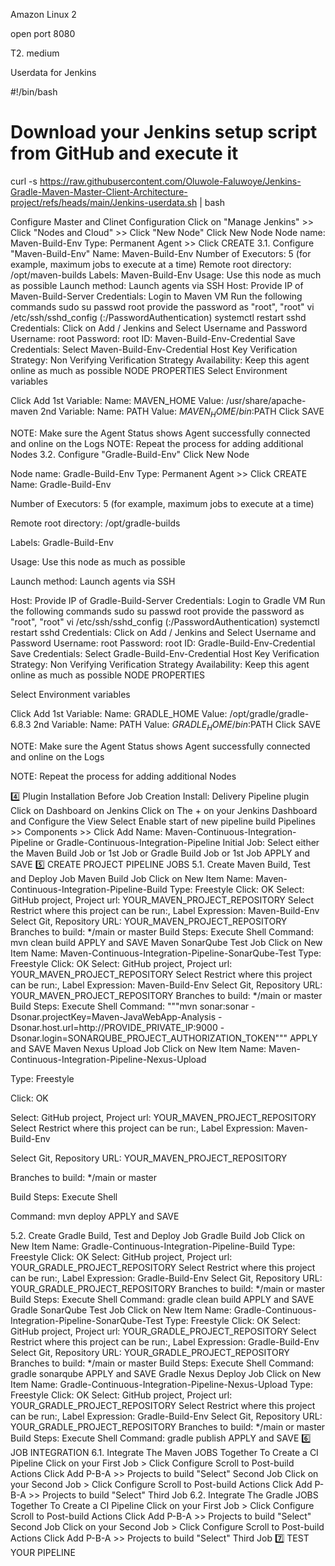 Amazon Linux 2 

open port 8080

T2. medium


Userdata for Jenkins 

#!/bin/bash
# Download your Jenkins setup script from GitHub and execute it
curl -s https://raw.githubusercontent.com/Oluwole-Faluwoye/Jenkins-Gradle-Maven-Master-Client-Architecture-project/refs/heads/main/Jenkins-userdata.sh | bash




 Configure Master and Clinet Configuration
Click on "Manage Jenkins" >> Click "Nodes and Cloud" >> Click "New Node"
Click New Node
Node name: Maven-Build-Env
Type: Permanent Agent >> Click CREATE
3.1. Configure "Maven-Build-Env"
Name: Maven-Build-Env
Number of Executors: 5 (for example, maximum jobs to execute at a time)
Remote root directory: /opt/maven-builds
Labels: Maven-Build-Env
Usage: Use this node as much as possible
Launch method: Launch agents via SSH
Host: Provide IP of Maven-Build-Server
Credentials:
Login to Maven VM
Run the following commands
sudo su
passwd root
provide the password as "root", "root"
vi /etc/ssh/sshd_config (:/PasswordAuthentication)
systemctl restart sshd
Credentials:
Click on Add / Jenkins and Select Username and Password
Username: root
Password: root
ID: Maven-Build-Env-Credential
Save
Credentials: Select Maven-Build-Env-Credential
Host Key Verification Strategy: Non Verifying Verification Strategy
Availability: Keep this agent online as much as possible
NODE PROPERTIES
Select Environment variables

Click Add
1st Variable:
Name: MAVEN_HOME
Value: /usr/share/apache-maven
2nd Variable:
Name: PATH
Value: $MAVEN_HOME/bin:$PATH
Click SAVE

NOTE: Make sure the Agent Status shows Agent successfully connected and online on the Logs
NOTE: Repeat the process for adding additional Nodes
3.2. Configure "Gradle-Build-Env"
Click New Node

Node name: Gradle-Build-Env
Type: Permanent Agent >> Click CREATE
Name: Gradle-Build-Env

Number of Executors: 5 (for example, maximum jobs to execute at a time)

Remote root directory: /opt/gradle-builds

Labels: Gradle-Build-Env

Usage: Use this node as much as possible

Launch method: Launch agents via SSH

Host: Provide IP of Gradle-Build-Server
Credentials:
Login to Gradle VM
Run the following commands
sudo su
passwd root
provide the password as "root", "root"
vi /etc/ssh/sshd_config (:/PasswordAuthentication)
systemctl restart sshd
Credentials:
Click on Add / Jenkins and Select Username and Password
Username: root
Password: root
ID: Gradle-Build-Env-Credential
Save
Credentials: Select Gradle-Build-Env-Credential
Host Key Verification Strategy: Non Verifying Verification Strategy
Availability: Keep this agent online as much as possible
NODE PROPERTIES

Select Environment variables

Click Add
1st Variable:
Name: GRADLE_HOME
Value: /opt/gradle/gradle-6.8.3
2nd Variable:
Name: PATH
Value: $GRADLE_HOME/bin:$PATH
Click SAVE

NOTE: Make sure the Agent Status shows Agent successfully connected and online on the Logs

NOTE: Repeat the process for adding additional Nodes

4️⃣ Plugin Installation Before Job Creation
Install: Delivery Pipeline plugin
Click on Dashboard on Jenkins
Click on The + on your Jenkins Dashboard and Configure the View
Select Enable start of new pipeline build
Pipelines >> Components >> Click Add
Name: Maven-Continuous-Integration-Pipeline or Gradle-Continuous-Integration-Pipeline
Initial Job: Select either the Maven Build Job or 1st Job or Gradle Build Job or 1st Job
APPLY and SAVE
5️⃣ CREATE PROJECT PIPELINE JOBS
5.1. Create Maven Build, Test and Deploy Job
Maven Build Job
Click on New Item
Name: Maven-Continuous-Integration-Pipeline-Build
Type: Freestyle
Click: OK
Select: GitHub project, Project url: YOUR_MAVEN_PROJECT_REPOSITORY
Select Restrict where this project can be run:, Label Expression: Maven-Build-Env
Select Git, Repository URL: YOUR_MAVEN_PROJECT_REPOSITORY
Branches to build: */main or master
Build Steps: Execute Shell
Command: mvn clean build
APPLY and SAVE
Maven SonarQube Test Job
Click on New Item
Name: Maven-Continuous-Integration-Pipeline-SonarQube-Test
Type: Freestyle
Click: OK
Select: GitHub project, Project url: YOUR_MAVEN_PROJECT_REPOSITORY
Select Restrict where this project can be run:, Label Expression: Maven-Build-Env
Select Git, Repository URL: YOUR_MAVEN_PROJECT_REPOSITORY
Branches to build: */main or master
Build Steps: Execute Shell
Command: """mvn sonar:sonar
-Dsonar.projectKey=Maven-JavaWebApp-Analysis
-Dsonar.host.url=http://PROVIDE_PRIVATE_IP:9000
-Dsonar.login=SONARQUBE_PROJECT_AUTHORIZATION_TOKEN"""
APPLY and SAVE
Maven Nexus Upload Job
Click on New Item
Name: Maven-Continuous-Integration-Pipeline-Nexus-Upload

Type: Freestyle

Click: OK

Select: GitHub project, Project url: YOUR_MAVEN_PROJECT_REPOSITORY
Select Restrict where this project can be run:, Label Expression: Maven-Build-Env

Select Git, Repository URL: YOUR_MAVEN_PROJECT_REPOSITORY

Branches to build: */main or master

Build Steps: Execute Shell

Command: mvn deploy
APPLY and SAVE

5.2. Create Gradle Build, Test and Deploy Job
Gradle Build Job
Click on New Item
Name: Gradle-Continuous-Integration-Pipeline-Build
Type: Freestyle
Click: OK
Select: GitHub project, Project url: YOUR_GRADLE_PROJECT_REPOSITORY
Select Restrict where this project can be run:, Label Expression: Gradle-Build-Env
Select Git, Repository URL: YOUR_GRADLE_PROJECT_REPOSITORY
Branches to build: */main or master
Build Steps: Execute Shell
Command: gradle clean build
APPLY and SAVE
Gradle SonarQube Test Job
Click on New Item
Name: Gradle-Continuous-Integration-Pipeline-SonarQube-Test
Type: Freestyle
Click: OK
Select: GitHub project, Project url: YOUR_GRADLE_PROJECT_REPOSITORY
Select Restrict where this project can be run:, Label Expression: Gradle-Build-Env
Select Git, Repository URL: YOUR_GRADLE_PROJECT_REPOSITORY
Branches to build: */main or master
Build Steps: Execute Shell
Command: gradle sonarqube
APPLY and SAVE
Gradle Nexus Deploy Job
Click on New Item
Name: Gradle-Continuous-Integration-Pipeline-Nexus-Upload
Type: Freestyle
Click: OK
Select: GitHub project, Project url: YOUR_GRADLE_PROJECT_REPOSITORY
Select Restrict where this project can be run:, Label Expression: Gradle-Build-Env
Select Git, Repository URL: YOUR_GRADLE_PROJECT_REPOSITORY
Branches to build: */main or master
Build Steps: Execute Shell
Command: gradle publish
APPLY and SAVE
6️⃣ JOB INTEGRATION
6.1. Integrate The Maven JOBS Together To Create a CI Pipeline
Click on your First Job > Click Configure
Scroll to Post-build Actions Click Add P-B-A >> Projects to build "Select" Second Job
Click on your Second Job > Click Configure
Scroll to Post-build Actions Click Add P-B-A >> Projects to build "Select" Third Job
6.2. Integrate The Gradle JOBS Together To Create a CI Pipeline
Click on your First Job > Click Configure
Scroll to Post-build Actions Click Add P-B-A >> Projects to build "Select" Second Job
Click on your Second Job > Click Configure
Scroll to Post-build Actions Click Add P-B-A >> Projects to build "Select" Third Job
7️⃣ TEST YOUR PIPELINE